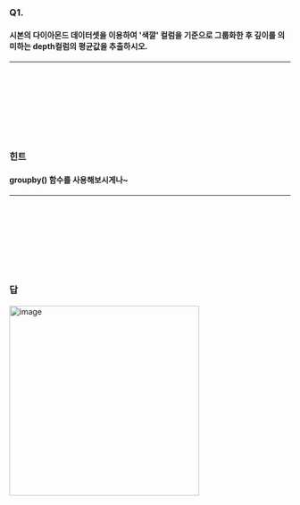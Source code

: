 ### Q1. 
#### 시본의 다이아몬드 데이터셋을 이용하여 '색깔' 컬럼을 기준으로 그룹화한 후 깊이를 의미하는 depth컬럼의 평균값을 추출하시오.
--------------------------------------------------------------------
</br></br></br></br></br></br></br>

### 힌트
#### groupby() 함수를 사용해보시게나~
--------------------------------------------------------------------
</br></br></br></br></br></br></br>

### 답


<img width="340" alt="image" src="https://github.com/sejongsmarcle/2023_Autumn_DataAnalysisStudy/assets/70877858/db1beee7-7daf-4de7-b1dc-7bd66da08ec0">

